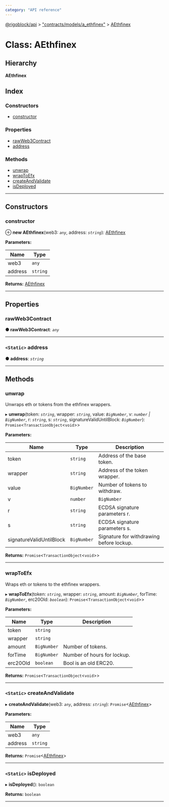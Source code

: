 ```yaml
---
category: "API reference"
---
```



[@rigoblock/api](../1.quick_start.md) > ["contracts/models/a_ethfinex"](../modules/_contracts_models_a_ethfinex_.md) > [AEthfinex](../classes/_contracts_models_a_ethfinex_.aethfinex.md)

# Class: AEthfinex

## Hierarchy

**AEthfinex**

## Index

### Constructors

* [constructor](_contracts_models_a_ethfinex_.aethfinex.md#constructor)

### Properties

* [rawWeb3Contract](_contracts_models_a_ethfinex_.aethfinex.md#rawweb3contract)
* [address](_contracts_models_a_ethfinex_.aethfinex.md#address)

### Methods

* [unwrap](_contracts_models_a_ethfinex_.aethfinex.md#unwrap)
* [wrapToEfx](_contracts_models_a_ethfinex_.aethfinex.md#wraptoefx)
* [createAndValidate](_contracts_models_a_ethfinex_.aethfinex.md#createandvalidate)
* [isDeployed](_contracts_models_a_ethfinex_.aethfinex.md#isdeployed)

---

## Constructors

<a id="constructor"></a>

###  constructor

⊕ **new AEthfinex**(web3: *`any`*, address: *`string`*): [AEthfinex](_contracts_models_a_ethfinex_.aethfinex.md)

**Parameters:**

| Name | Type |
| ------ | ------ |
| web3 | `any` |
| address | `string` |

**Returns:** [AEthfinex](_contracts_models_a_ethfinex_.aethfinex.md)

___

## Properties

<a id="rawweb3contract"></a>

###  rawWeb3Contract

**● rawWeb3Contract**: *`any`*

___
<a id="address"></a>

### `<Static>` address

**● address**: *`string`*

___

## Methods

<a id="unwrap"></a>

###  unwrap

Unwraps eth or tokens from the ethfinex wrappers.

▸ **unwrap**(token: *`string`*, wrapper: *`string`*, value: *`BigNumber`*, v: *`number` | `BigNumber`*, r: *`string`*, s: *`string`*, signatureValidUntilBlock: *`BigNumber`*): `Promise`<`TransactionObject`<`void`>>

**Parameters:**

| Name | Type | Description |
| ------ | ------ | ------ |
| token | `string` | Address of the base token. | Address of the base token. |
| wrapper | `string` | Address of the token wrapper. | Address of the token wrapper. |
| value | `BigNumber` | Number of tokens to withdraw. |
| v | `number` | `BigNumber` | ECDSA signature parameter v. |
| r | `string` | ECDSA signature parameters r. |
| s | `string` | ECDSA signature parameters s. |
| signatureValidUntilBlock | `BigNumber` | Signature for withdrawing before lockup. |

**Returns:** `Promise`<`TransactionObject`<`void`>>

___
<a id="wraptoefx"></a>

###  wrapToEfx

Wraps eth or tokens to the ethfinex wrappers.

▸ **wrapToEfx**(token: *`string`*, wrapper: *`string`*, amount: *`BigNumber`*, forTime: *`BigNumber`*, erc20Old: *`boolean`*): `Promise`<`TransactionObject`<`void`>>

**Parameters:**

| Name | Type | Description |
| ------ | ------ | ------ |
| token | `string` |
| wrapper | `string` |
| amount | `BigNumber` | Number of tokens. |
| forTime | `BigNumber` | Number of hours for lockup. |
| erc20Old | `boolean` | Bool is an old ERC20. |

**Returns:** `Promise`<`TransactionObject`<`void`>>

___
<a id="createandvalidate"></a>

### `<Static>` createAndValidate

▸ **createAndValidate**(web3: *`any`*, address: *`string`*): `Promise`<[AEthfinex](_contracts_models_a_ethfinex_.aethfinex.md)>

**Parameters:**

| Name | Type |
| ------ | ------ |
| web3 | `any` |
| address | `string` |

**Returns:** `Promise`<[AEthfinex](_contracts_models_a_ethfinex_.aethfinex.md)>

___
<a id="isdeployed"></a>

### `<Static>` isDeployed

▸ **isDeployed**(): `boolean`

**Returns:** `boolean`

___

